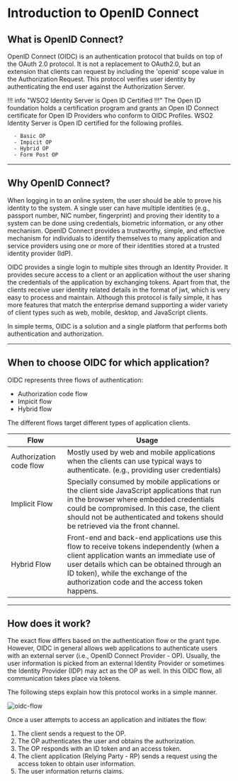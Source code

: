 # Introduction to OpenID Connect

## What is OpenID Connect?
OpenID Connect (OIDC) is an authentication protocol that builds on top of the OAuth 2.0 protocol. It is not a replacement to OAuth2.0, 
but an extension that clients can request by including the 'openid' scope value in the Authorization Request. 
This protocol verifies user identity by authenticating the end user against the Authorization Server.

!!! info "WSO2 Identity Server is Open ID Certified !!!"
    The Open ID foundation holds a certification program and grants an Open ID Connect certificate for Open ID Providers who 
    conform to OIDC Profiles. WSO2 Identity Server is Open ID certified for the following profiles. 
    
      - Basic OP
      - Impicit OP
      - Hybrid OP
      - Form Post OP

----

## Why OpenID Connect?
When logging in to an online system, the user should be able to prove his identity to the system. 
A single user can have multiple identities (e.g., passport number, NIC number, fingerprint) and proving their identity to a system
can be done using credentials, biometric information, or any other mechanism. OpenID Connect provides a 
trustworthy, simple, and effective mechanism for individuals to identify themselves to many application and service 
providers using one or more of their identities stored at a trusted identity provider (IdP).

OIDC provides a single login to multiple sites through an Identity Provider. It provides secure access to a client or an
application without the user sharing the credentials of the application by exchanging tokens. Apart from that, the clients
receive user identity related details in the format of jwt, which is very easy to process and maintain. Although this 
protocol is faily simple, it has more features that match the enterprise demand supporting a wider variety of client types such as 
web, mobile, desktop, and JavaScript clients.
 
In simple terms, OIDC is a solution and a single platform that performs both authentication and authorization.

----

## When to choose OIDC for which application?
OIDC represents three flows of authentication:

  - Authorization code flow
  - Impicit flow
  - Hybrid flow

The different flows target different types of application clients.

| Flow                 | Usage         | 
| --------------------- | ------------- | 
| Authorization code flow | Mostly used by web and mobile applications when the clients can use typical ways to authenticate. (e.g., providing user credentials)  |                            
| Implicit Flow           | Specially consumed by mobile applications or the client side JavaScript applications that run in the browser where embedded credentials could be compromised. In this case, the client should not be authenticated and tokens should be retrieved via the front channel.  |                              
| Hybrid Flow             | Front-end and back-end applications use this flow to receive tokens independently (when a client application wants an immediate use of user details which can be obtained through an ID token), while the exchange of the authorization code and the access token happens.  | 

----

## How does it work?

The exact flow differs based on the authentication flow or the grant type.  However, OIDC in general allows web applications to authenticate users with an external server (i.e., OpenID Connect Provider - OP). Usually, the user information is picked from an external Identity Provider or sometimes the Identity Provider (IDP) may act as the OP as well. In this OIDC flow, all communication takes place via tokens.

The following steps explain how this protocol works in a simple manner.

  ![oidc-flow](/assets/img/concepts/oidc-basic-flow.png)
  
Once a user attempts to access an application and initiates the flow: 
  
1. The client sends a request to the OP.
2. The OP authenticates the user and obtains the authorization.
3. The OP responds with an ID token and an access token.
4. The client application (Relying Party - RP) sends a request using the access token to obtain user information.
5. The user information returns claims.


